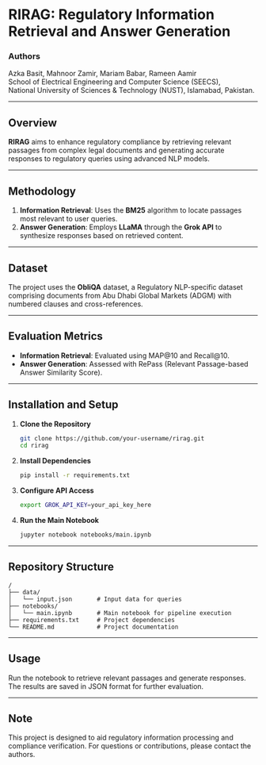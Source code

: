 # RIRAG: Regulatory Information Retrieval and Answer Generation

### Authors
Azka Basit, Mahnoor Zamir, Mariam Babar, Rameen Aamir  
School of Electrical Engineering and Computer Science (SEECS),  
National University of Sciences & Technology (NUST), Islamabad, Pakistan.

---

## Overview
**RIRAG** aims to enhance regulatory compliance by retrieving relevant passages from complex legal documents and generating accurate responses to regulatory queries using advanced NLP models.

---

## Methodology
1. **Information Retrieval**: Uses the **BM25** algorithm to locate passages most relevant to user queries.
2. **Answer Generation**: Employs **LLaMA** through the **Grok API** to synthesize responses based on retrieved content.

---

## Dataset
The project uses the **ObliQA** dataset, a Regulatory NLP-specific dataset comprising documents from Abu Dhabi Global Markets (ADGM) with numbered clauses and cross-references.

---

## Evaluation Metrics
- **Information Retrieval**: Evaluated using MAP@10 and Recall@10.
- **Answer Generation**: Assessed with RePass (Relevant Passage-based Answer Similarity Score).

---

## Installation and Setup

1. **Clone the Repository**
   ```bash
   git clone https://github.com/your-username/rirag.git
   cd rirag
   ```

2. **Install Dependencies**
   ```bash
   pip install -r requirements.txt
   ```

3. **Configure API Access**
   ```bash
   export GROK_API_KEY=your_api_key_here
   ```

4. **Run the Main Notebook**
   ```bash
   jupyter notebook notebooks/main.ipynb
   ```

---

## Repository Structure
```
/
├── data/
│   └── input.json       # Input data for queries
├── notebooks/
│   └── main.ipynb       # Main notebook for pipeline execution
├── requirements.txt     # Project dependencies
└── README.md            # Project documentation
```

---

## Usage
Run the notebook to retrieve relevant passages and generate responses. The results are saved in JSON format for further evaluation.

---

## Note
This project is designed to aid regulatory information processing and compliance verification. For questions or contributions, please contact the authors.

